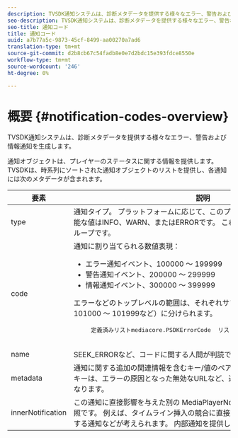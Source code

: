 ```yaml
---
description: TVSDK通知システムは、診断メタデータを提供する様々なエラー、警告および情報通知を生成します。
seo-description: TVSDK通知システムは、診断メタデータを提供する様々なエラー、警告および情報通知を生成します。
seo-title: 通知コード
title: 通知コード
uuid: a7b77a5c-9873-45cf-8499-aa00270a7ad6
translation-type: tm+mt
source-git-commit: d2b8cb67c54fadb8e0e7d2bdc15e393fdce8550e
workflow-type: tm+mt
source-wordcount: '246'
ht-degree: 0%

---
```



# 概要 {#notification-codes-overview}

TVSDK通知システムは、診断メタデータを提供する様々なエラー、警告および情報通知を生成します。

通知オブジェクトは、プレイヤーのステータスに関する情報を提供します。 TVSDKは、時系列にソートされた通知オブジェクトのリストを提供し、各通知には次のメタデータが含まれます。

<table frame="all" colsep="1" rowsep="1" id="table_DBA8CACF02DB4AF2B053E560850B49CE"> 
 <thead> 
  <tr rowsep="1"> 
   <th colname="1" class="entry"> 要素 </th> 
   <th colname="2" class="entry"> 説明 </th> 
  </tr> 
 </thead>
 <tbody> 
  <tr rowsep="1"> 
   <td colname="1"> type </td> 
   <td colname="2"> 通知タイプ。 プラットフォームに応じて、このプロパティは列挙型を参照し、可能な値はINFO、WARN、またはERRORです。 これは、通知のトップレベルのグループです。 </td> 
  </tr> 
  <tr rowsep="1"> 
   <td colname="1"> code </td> 
   <td colname="2">通知に割り当てられる数値表現： 
    <ul id="ul_31AB497C6FFA452496DD09B0D78687B9"> 
     <li id="li_53E75022C50246E0982E315D04EFD8B3">エラー通知イベント、100000 ～ 199999 </li> 
     <li id="li_11AE91D1325E4F718228E662C9C55F9A">警告通知イベント、200000 ～ 299999 </li> 
     <li id="li_6D3EA03845294DC2BAD1ACF507639E51">情報通知イベント、300000 ～ 399999 </li> 
    </ul> <p>エラーなどのトップレベルの範囲は、それぞれサブ範囲（再生エラーを表す101000 ～ 101999など）に分けられます。 </p>
    <pre>
     定義済みリストmediacore.PSDKErrorCode <span class="codeph"></span> リストーに、使用可能な値が格納されます。
    </pre> </td> 
  </tr> 
  <tr rowsep="1"> 
   <td colname="1"> name </td> 
   <td colname="2">SEEK_ERRORなど、コードに関する人間が判読できる説明を含む文字列 <span class="codeph"> です</span>。 </td> 
  </tr> 
  <tr rowsep="1"> 
   <td colname="1"> metadata </td> 
   <td colname="2">通知に関する追加の関連情報を含むキー/値のペア。 例えば、 <span class="codeph"> URL</span> という名前のキーは、エラーの原因となった無効なURLなど、通知に関連するURLの値と対になります。 </td> 
  </tr> 
  <tr rowsep="0"> 
   <td colname="1"> innerNotification </td> 
   <td colname="2">この通知に直接影響を与えた別の <span class="codeph"> MediaPlayerNotification</span> オブジェクトへの参照です。 例えば、タイムライン挿入の競合に直接対応する、広告挿入の失敗に関する通知などが考えられます。 内部通知を提供しない通知もあります。 </td> 
  </tr> 
 </tbody> 
</table>

